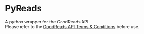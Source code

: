# PyReads

A python wrapper for the GoodReads API.  
Please refer to the
[GoodReads API Terms & Conditions](https://www.goodreads.com/api/terms)
before use.
